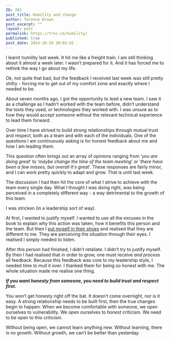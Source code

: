 ```yaml
---
ID: 781
post_title: Humility and change
author: Terence Brown
post_excerpt: ""
layout: post
permalink: https://trnc.co/humility/
published: true
post_date: 2014-10-29 20:02:42
---
```

I learnt humility last week. It hit me like a freight train. I am still thinking about it almost a week later. I wasn’t prepared for it. And it has forced me to rethink the way I go about my life.

Ok, not quite that bad, but the feedback I received last week was still pretty shitty - forcing me to get out of my comfort zone and exactly where I needed to be.

About seven months ago, I got the opportunity to lead a new team. I saw it as a challenge as I hadn’t worked with the team before, didn’t understand the tools they used, or technologies they worked with. I was unsure as to how they would accept someone without the relevant technical experience to lead them forward.

Over time I have strived to build strong relationships through mutual trust and respect, both as a team and with each of the individuals. One of the questions I am continuously asking is for honest feedback about me and how I am leading them.

This question often brings out an array of opinions ranging from ‘<em>you are doing great</em>’ to ‘<em>maybe change the time of the team meeting</em>’ or ‘<em>there have been a few misses, but overall it's great</em>’. These responses are fairly minor, and I can work pretty quickly to adapt and grow. That is until last week.

The discussion I had then hit the core of what I strive to achieve with the team every single day. What I thought I was doing right, was being perceived in a completely different way - a way detrimental to the growth of this team.

I was stricken (in a leadership sort of way).

At first, I wanted to justify myself. I wanted to use all the excuses in the book to explain why this action was taken, how it benefits this person and the team. But then I <a href="http://helpgrowchange.com/shoes/">put myself in their shoes</a> and realised that they are different to me. They are perceiving the situation through their eyes. I realised I simply needed to listen.

After this person had finished, I didn’t retaliate. I didn’t try to justify myself. By then I had realised that in order to grow, one must receive <em>and process</em> all feedback. Because this feedback was core to my leadership style, I needed time to mull it over. I thanked them for being so honest with me. The whole situation made me realise one thing.

<strong><em>If you want honesty from someone, you need to build trust and respect first.</em></strong>

You won’t get honesty right off the bat. It doesn’t come overnight, nor is it easy. A strong relationship needs to be built first, then the true changes begin to happen. When we become comfortable with someone, we open ourselves to vulnerability. We open ourselves to <em>honest</em> criticism. We need to be open to this criticism.

Without being open, we cannot learn anything new. Without learning, there is no growth. Without growth, we can’t be better than yesterday.